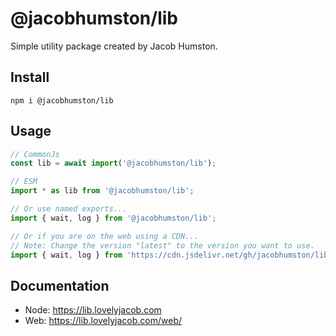 # @jacobhumston/lib

Simple utility package created by Jacob Humston.

## Install

```
npm i @jacobhumston/lib
```

## Usage

```js
// CommonJs
const lib = await import('@jacobhumston/lib');
```

```js
// ESM
import * as lib from '@jacobhumston/lib';

// Or use named exports...
import { wait, log } from '@jacobhumston/lib';

// Or if you are on the web using a CDN...
// Note: Change the version "latest" to the version you want to use.
import { wait, log } from 'https://cdn.jsdelivr.net/gh/jacobhumston/lib@latest/src/web.core.min.js';
```

## Documentation

-   Node: https://lib.lovelyjacob.com
-   Web: https://lib.lovelyjacob.com/web/
